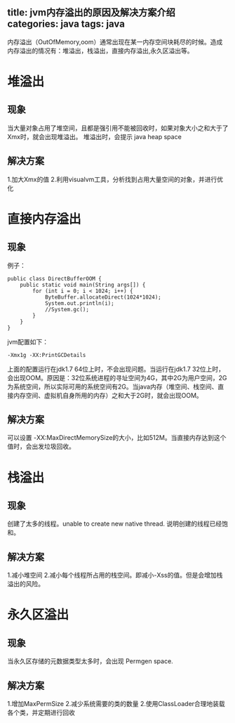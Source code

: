 title: jvm内存溢出的原因及解决方案介绍
categories: java
tags: java
---
内存溢出（OutOfMemory,oom）通常出现在某一内存空间块耗尽的时候。造成内存溢出的情况有：堆溢出，栈溢出，直接内存溢出,永久区溢出等。
<!--more-->
# 堆溢出
## 现象
当大量对象占用了堆空间，且都是强引用不能被回收时，如果对象大小之和大于了Xmx时，就会出现堆溢出。
堆溢出时，会提示 java heap space

## 解决方案
1.加大Xmx的值
2.利用visualvm工具，分析找到占用大量空间的对象，并进行优化

# 直接内存溢出
## 现象

例子：

    public class DirectBufferOOM {
        public static void main(String args[]) {
            for (int i = 0; i < 1024; i++) {
                ByteBuffer.allocateDirect(1024*1024);
                System.out.println(i);
                //System.gc();
            }
        }
    }

jvm配置如下：
```
-Xmx1g -XX:PrintGCDetails
```
上面的配置运行在jdk1.7 64位上时，不会出现问题。当运行在jdk1.7 32位上时，会出现OOM。原因是：32位系统进程的寻址空间为4G，其中2G为用户空间，2G为系统空间，所以实际可用的系统空间有2G。当java内存（堆空间、栈空间、直接内存空间、虚拟机自身所用的内存）之和大于2G时，就会出现OOM。

## 解决方案
可以设置 -XX:MaxDirectMemorySize的大小，比如512M。当直接内存达到这个值时，会出发垃圾回收。

# 栈溢出
## 现象
创建了太多的线程。unable to create new native thread. 说明创建的线程已经饱和。

## 解决方案
1.减小堆空间
2.减小每个线程所占用的栈空间。即减小-Xss的值。但是会增加栈溢出的风险。

# 永久区溢出
## 现象
当永久区存储的元数据类型太多时，会出现 Permgen space. 

## 解决方案
1.增加MaxPermSize
2.减少系统需要的类的数量
2.使用ClassLoader合理地装载各个类，并定期进行回收
